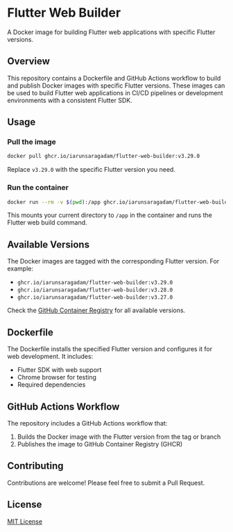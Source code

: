 # Flutter Web Builder

A Docker image for building Flutter web applications with specific Flutter versions.

## Overview

This repository contains a Dockerfile and GitHub Actions workflow to build and publish Docker images with specific Flutter versions. These images can be used to build Flutter web applications in CI/CD pipelines or development environments with a consistent Flutter SDK.

## Usage

### Pull the image

```bash
docker pull ghcr.io/iarunsaragadam/flutter-web-builder:v3.29.0
```

Replace `v3.29.0` with the specific Flutter version you need.

### Run the container

```bash
docker run --rm -v $(pwd):/app ghcr.io/iarunsaragadam/flutter-web-builder:v3.29.0 bash -c "cd /app && flutter build web"
```

This mounts your current directory to `/app` in the container and runs the Flutter web build command.

## Available Versions

The Docker images are tagged with the corresponding Flutter version. For example:

- `ghcr.io/iarunsaragadam/flutter-web-builder:v3.29.0`
- `ghcr.io/iarunsaragadam/flutter-web-builder:v3.28.0`
- `ghcr.io/iarunsaragadam/flutter-web-builder:v3.27.0`

Check the [GitHub Container Registry](https://github.com/iarunsaragadam/flutter-docker/pkgs/container/flutter-web-builder) for all available versions.

## Dockerfile

The Dockerfile installs the specified Flutter version and configures it for web development. It includes:

- Flutter SDK with web support
- Chrome browser for testing
- Required dependencies

## GitHub Actions Workflow

The repository includes a GitHub Actions workflow that:

1. Builds the Docker image with the Flutter version from the tag or branch
2. Publishes the image to GitHub Container Registry (GHCR)

## Contributing

Contributions are welcome! Please feel free to submit a Pull Request.

## License

[MIT License](LICENSE)
